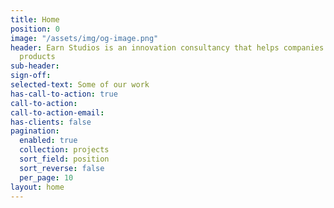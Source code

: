 ```yaml
---
title: Home
position: 0
image: "/assets/img/og-image.png"
header: Earn Studios is an innovation consultancy that helps companies create share-worthy
  products
sub-header: 
sign-off: 
selected-text: Some of our work
has-call-to-action: true
call-to-action: 
call-to-action-email: 
has-clients: false
pagination:
  enabled: true
  collection: projects
  sort_field: position
  sort_reverse: false
  per_page: 10
layout: home
---
```


